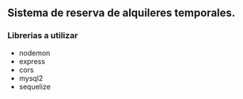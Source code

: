 ## Sistema de reserva de alquileres temporales.

### Librerias a utilizar

* nodemon
* express
* cors
* mysql2
* sequelize
